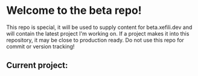 # Welcome to the beta repo!

This repo is special, it will be used to supply content for beta.xefili.dev and will contain the latest project I'm working on. If a project makes it into this repository, it may be close to production ready. Do not use this repo for commit or version tracking!

## Current project:
